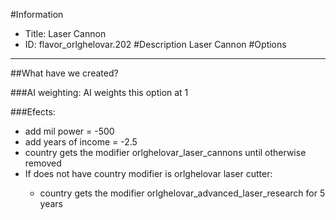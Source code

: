 #Information
 - Title: Laser Cannon
 - ID: flavor_orlghelovar.202
#Description
Laser Cannon
#Options

___
##What have we created?

###AI weighting:
AI weights this option at 1


###Efects:<ul><li>add mil power = -500</li><li>add years of income = -2.5</li><li>country gets the modifier orlghelovar_laser_cannons until otherwise removed</li><li>If does not have country modifier is orlghelovar laser cutter:</li><ul><li>country gets the modifier orlghelovar_advanced_laser_research for 5 years</li></ul></ul>
